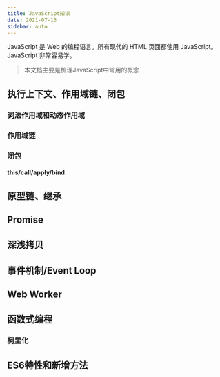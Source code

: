 ```yaml
---
title: JavaScript知识
date: 2021-07-13
sidebar: auto
---
```

JavaScript 是 Web 的编程语言。所有现代的 HTML 页面都使用 JavaScript。JavaScript 非常容易学。
>本文档主要是梳理JavaScript中常用的概念
## 执行上下文、作用域链、闭包

### 词法作用域和动态作用域

### 作用域链

### 闭包
#### this/call/apply/bind

## 原型链、继承

## Promise

## 深浅拷贝

## 事件机制/Event Loop

## Web Worker

## 函数式编程
### 柯里化

## ES6特性和新增方法